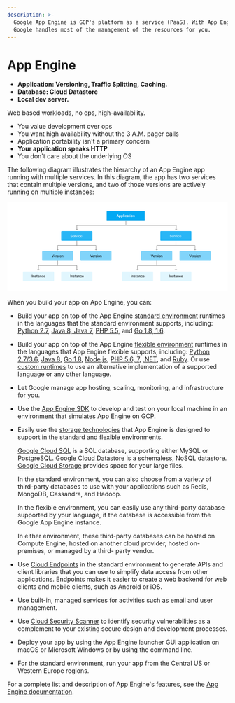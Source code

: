 ```yaml
---
description: >-
  Google App Engine is GCP's platform as a service (PaaS). With App Engine,
  Google handles most of the management of the resources for you.
---
```


# App Engine

* **Application: Versioning, Traffic Splitting, Caching.**
* **Database: Cloud Datastore**
* **Local dev server.**

Web based workloads, no ops, high-availability.

* You value development over ops
* You want high availability without the 3 A.M. pager calls
* Application portability isn't a primary concern
* **Your application speaks HTTP**
* You don't care about the underlying OS

The following diagram illustrates the hierarchy of an App Engine app running with multiple services. In this diagram, the app has two services that contain multiple versions, and two of those versions are actively running on multiple instances:

![](../../../.gitbook/assets/image%20%283%29.png)

When you build your app on App Engine, you can:

* Build your app on top of the App Engine [standard environment](https://cloud.google.com/appengine/docs/about-the-standard-environment) runtimes in the languages that the standard environment supports, including: [Python 2.7](https://cloud.google.com/appengine/docs/python/), [Java 8, Java 7](https://cloud.google.com/appengine/docs/java/), [PHP 5.5](https://cloud.google.com/appengine/docs/php/), and [Go 1.8, 1.6](https://cloud.google.com/appengine/docs/go/).
* Build your app on top of the App Engine [flexible environment](https://cloud.google.com/appengine/docs/flexible/) runtimes in the languages that App Engine flexible supports, including: [Python 2.7/3.6](https://cloud.google.com/appengine/docs/flexible/python/), [Java 8](https://cloud.google.com/appengine/docs/flexible/java/), [Go 1.8](https://cloud.google.com/appengine/docs/flexible/go/), [Node.js](https://cloud.google.com/appengine/docs/flexible/nodejs/), [PHP 5.6, 7](https://cloud.google.com/appengine/docs/flexible/php/), [.NET](https://cloud.google.com/appengine/docs/flexible/dotnet/), and [Ruby](https://cloud.google.com/appengine/docs/flexible/ruby/). Or use [custom runtimes](https://cloud.google.com/appengine/docs/flexible/custom-runtimes/) to use an alternative implementation of a supported language or any other language.
* Let Google manage app hosting, scaling, monitoring, and infrastructure for you.
* Use the [App Engine SDK](https://cloud.google.com/appengine/downloads) to develop and test on your local machine in an environment that simulates App Engine on GCP.
* Easily use the [storage technologies](https://cloud.google.com/appengine/features/#storage) that App Engine is designed to support in the standard and flexible environments.

  [Google Cloud SQL](https://cloud.google.com/appengine/features/#cloudsql) is a SQL database, supporting either MySQL or PostgreSQL. [Google Cloud Datastore](https://cloud.google.com/appengine/docs/standard/python/ndb/) is a schemaless, NoSQL datastore. [Google Cloud Storage](https://cloud.google.com/appengine/features/#gcslibrary) provides space for your large files.

  In the standard environment, you can also choose from a variety of third-party databases to use with your applications such as Redis, MongoDB, Cassandra, and Hadoop.

  In the flexible environment, you can easily use any third-party database supported by your language, if the database is accessible from the Google App Engine instance.

  In either environment, these third-party databases can be hosted on Compute Engine, hosted on another cloud provider, hosted on-premises, or managed by a third- party vendor.

* Use [Cloud Endpoints](https://cloud.google.com/appengine/features/#Endpoints) in the standard environment to generate APIs and client libraries that you can use to simplify data access from other applications. Endpoints makes it easier to create a web backend for web clients and mobile clients, such as Android or iOS.
* Use built-in, managed services for activities such as email and user management.
* Use [Cloud Security Scanner](https://cloud.google.com/security-scanner/) to identify security vulnerabilities as a complement to your existing secure design and development processes.
* Deploy your app by using the App Engine launcher GUI application on macOS or Microsoft Windows or by using the command line.
* For the standard environment, run your app from the Central US or Western Europe regions.

For a complete list and description of App Engine's features, see the [App Engine documentation](https://cloud.google.com/appengine/docs/).

